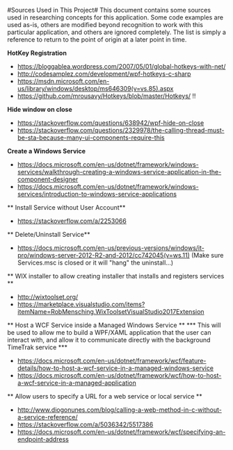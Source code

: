 #Sources Used in This Project#
This document contains some sources used in researching concepts for this application. Some code examples are used as-is, others are modified beyond recognition to work with this particular application, and others are ignored completely. The list is simply a reference to return to the point of origin at a later point in time.

**HotKey Registration**
- https://bloggablea.wordpress.com/2007/05/01/global-hotkeys-with-net/
- http://codesamplez.com/development/wpf-hotkeys-c-sharp
- https://msdn.microsoft.com/en-us/library/windows/desktop/ms646309(v=vs.85).aspx
- https://github.com/mrousavy/Hotkeys/blob/master/Hotkeys/ !!

**Hide window on close**
- https://stackoverflow.com/questions/638942/wpf-hide-on-close
- https://stackoverflow.com/questions/2329978/the-calling-thread-must-be-sta-because-many-ui-components-require-this

**Create a Windows Service**
- https://docs.microsoft.com/en-us/dotnet/framework/windows-services/walkthrough-creating-a-windows-service-application-in-the-component-designer
- https://docs.microsoft.com/en-us/dotnet/framework/windows-services/introduction-to-windows-service-applications

** Install Service without User Account**
- https://stackoverflow.com/a/2253066

** Delete/Uninstall Service**
- https://docs.microsoft.com/en-us/previous-versions/windows/it-pro/windows-server-2012-R2-and-2012/cc742045(v=ws.11) (Make sure Services.msc is closed or it will "hang" the uninstall...)

** WIX installer to allow creating installer that installs and registers services **
- http://wixtoolset.org/
- https://marketplace.visualstudio.com/items?itemName=RobMensching.WixToolsetVisualStudio2017Extension

** Host a WCF Service inside a Managed Windows Service **
*** This will be used to allow me to build a WPF/XAML application that the user can interact with, and allow it to communicate directly with the background TimeTrak service ***
- https://docs.microsoft.com/en-us/dotnet/framework/wcf/feature-details/how-to-host-a-wcf-service-in-a-managed-windows-service
- https://docs.microsoft.com/en-us/dotnet/framework/wcf/how-to-host-a-wcf-service-in-a-managed-application

** Allow users to specify a URL for a web service or local service **
- http://www.diogonunes.com/blog/calling-a-web-method-in-c-without-a-service-reference/
- https://stackoverflow.com/a/5036342/5517386
- https://docs.microsoft.com/en-us/dotnet/framework/wcf/specifying-an-endpoint-address


